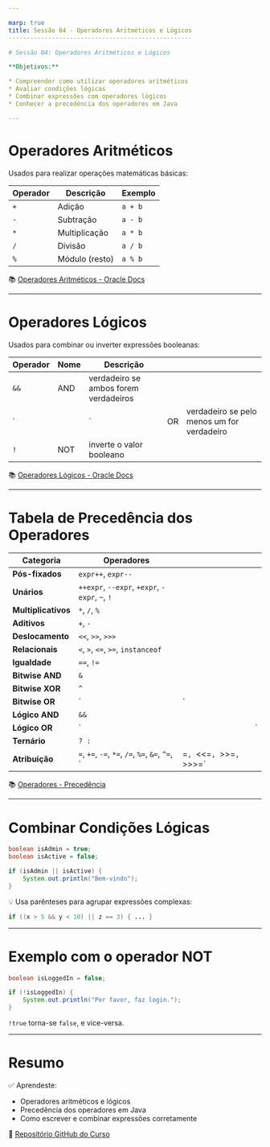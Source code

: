 ```yaml
---

marp: true
title: Sessão 04 - Operadores Aritméticos e Lógicos
---------------------------------------------------

# Sessão 04: Operadores Aritméticos e Lógicos

**Objetivos:**

* Compreender como utilizar operadores aritméticos
* Avaliar condições lógicas
* Combinar expressões com operadores lógicos
* Conhecer a precedência dos operadores em Java

---
```


# Operadores Aritméticos

Usados para realizar operações matemáticas básicas:

| Operador | Descrição      | Exemplo |
| -------- | -------------- | ------- |
| `+`      | Adição         | `a + b` |
| `-`      | Subtração      | `a - b` |
| `*`      | Multiplicação  | `a * b` |
| `/`      | Divisão        | `a / b` |
| `%`      | Módulo (resto) | `a % b` |

📚 [Operadores Aritméticos - Oracle Docs](https://docs.oracle.com/javase/tutorial/java/nutsandbolts/op1.html)

---

# Operadores Lógicos

Usados para combinar ou inverter expressões booleanas:

| Operador | Nome | Descrição                             |    |                                            |
| -------- | ---- | ------------------------------------- | -- | ------------------------------------------ |
| `&&`     | AND  | verdadeiro se ambos forem verdadeiros |    |                                            |
| \`       |      | \`                                    | OR | verdadeiro se pelo menos um for verdadeiro |
| `!`      | NOT  | inverte o valor booleano              |    |                                            |

📚 [Operadores Lógicos - Oracle Docs](https://docs.oracle.com/javase/tutorial/java/nutsandbolts/op2.html)

---

# Tabela de Precedência dos Operadores

| Categoria           | Operadores                                        |                           |    |
| ------------------- | ------------------------------------------------- | ------------------------- | -- |
| **Pós-fixados**     | `expr++`, `expr--`                                |                           |    |
| **Unários**         | `++expr`, `--expr`, `+expr`, `-expr`, `~`, `!`    |                           |    |
| **Multiplicativos** | `*`, `/`, `%`                                     |                           |    |
| **Aditivos**        | `+`, `-`                                          |                           |    |
| **Deslocamento**    | `<<`, `>>`, `>>>`                                 |                           |    |
| **Relacionais**     | `<`, `>`, `<=`, `>=`, `instanceof`                |                           |    |
| **Igualdade**       | `==`, `!=`                                        |                           |    |
| **Bitwise AND**     | `&`                                               |                           |    |
| **Bitwise XOR**     | `^`                                               |                           |    |
| **Bitwise OR**      | \`                                                | \`                        |    |
| **Lógico AND**      | `&&`                                              |                           |    |
| **Lógico OR**       | \`                                                |                           | \` |
| **Ternário**        | `? :`                                             |                           |    |
| **Atribuição**      | `=`, `+=`, `-=`, `*=`, `/=`, `%=`, `&=`, `^=`, \` | =`, `<<=`, `>>=`, `>>>=\` |    |

📚 [Operadores - Precedência](https://docs.oracle.com/javase/tutorial/java/nutsandbolts/operators.html)

---

# Combinar Condições Lógicas

```java
boolean isAdmin = true;
boolean isActive = false;

if (isAdmin || isActive) {
    System.out.println("Bem-vindo");
}
```

💡 Usa parênteses para agrupar expressões complexas:

```java
if ((x > 5 && y < 10) || z == 3) { ... }
```

---

# Exemplo com o operador NOT

```java
boolean isLoggedIn = false;

if (!isLoggedIn) {
    System.out.println("Por favor, faz login.");
}
```

`!true` torna-se `false`, e vice-versa.

---

# Resumo

✅ Aprendeste:

* Operadores aritméticos e lógicos
* Precedência dos operadores em Java
* Como escrever e combinar expressões corretamente

🔗 [Repositório GitHub do Curso](https://github.com/NSCarvalho/java-training-course)
